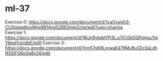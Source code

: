 # ml-37


Exercise 0: https://docs.google.com/document/d/1caOysish3-CUXpiqmKoo9Inp991AigjS2BR3mleZclw/edit?usp=sharing  
Exercise 1: https://docs.google.com/document/d/18jJn9vkdpYPi3I_p7lCjGk5QPomaJ1joY6pdYuhidbE/edit
Exercise 3:  
https://docs.google.com/document/d/1hm57sK9LorwaE479MJ8u1Zic0aLdhN2SiFQ6q3q8s24/edit
